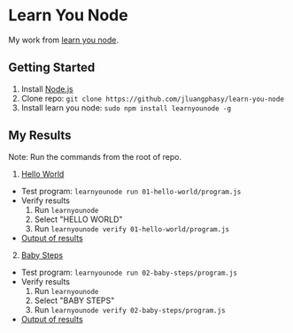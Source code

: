 # Learn You Node

My work from [learn you node](https://github.com/workshopper/learnyounode).

## Getting Started
1. Install [Node.js](http://nodejs.org)
2. Clone repo: `git clone https://github.com/jluangphasy/learn-you-node`
3. Install learn you node: `sudo npm install learnyounode -g`

## My Results

Note: Run the commands from the root of repo.

1. [Hello World](/01-hello-world/)
  - Test program: `learnyounode run 01-hello-world/program.js`
  - Verify results
    1. Run `learnyounode`
    2. Select "HELLO WORLD"
    3. Run `learnyounode verify 01-hello-world/program.js`
  - [Output of results](/01-hello-world/results.txt)
2. [Baby Steps](/02-baby-steps/)
  - Test program: `learnyounode run 02-baby-steps/program.js`
  - Verify results
    1. Run `learnyounode`
    2. Select "BABY STEPS"
    3. Run `learnyounode verify 02-baby-steps/program.js`
  - [Output of results](/02-baby-steps/results.txt)
